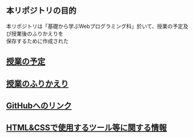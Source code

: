 ## 本リポジトリの目的

本リポジトリは「基礎から学ぶWebプログラミング科」於いて、授業の予定及び授業後のふりかえりを  
保存するために作成された

## <a href="https://github.com/toyomotoworks/first/blob/yotei.md" target="_blank">授業の予定</a>

## <a href="https://github.com/toyomotoworks/list/blob/master/daily.md" target="_blank">授業のふりかえり</a>

## <a href="https://github.com/toyomotoworks/list/blob/master/github.md" target="_blank">GitHubへのリンク</a>

## <a href="tools.md" target="_blank">HTML&CSSで使用するツール等に関する情報</a>
